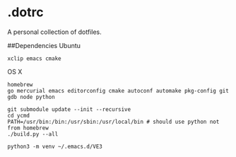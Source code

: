 # .dotrc
A personal collection of dotfiles.

##Dependencies
Ubuntu

```
xclip emacs cmake
```

OS X

```
homebrew
go mercurial emacs editorconfig cmake autoconf automake pkg-config git gdb node python
```

```
git submodule update --init --recursive
cd ycmd
PATH=/usr/bin:/bin:/usr/sbin:/usr/local/bin # should use python not from homebrew
./build.py --all

python3 -m venv ~/.emacs.d/VE3
```